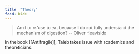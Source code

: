 ```yaml
---
title: "Theory"
feed: hide
---
```


> Am I to refuse to eat because I do not fully understand the mechanism of digestion? -- Oliver Heaviside

In the book [[Antifragile]], Taleb takes issue with academics and theoreticians. 